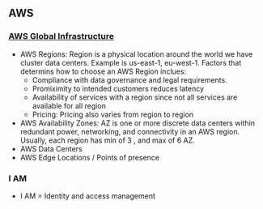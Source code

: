 ## AWS

### [AWS Global Infrastructure](https://aws.amazon.com/about-aws/global-infrastructure/regions_az/)

- AWS Regions: Region is a physical location around the world we have cluster data centers. Example is us-east-1, eu-west-1. Factors that determins how to choose an AWS Region inclues:
    * Compliance with data governance and legal requirements.
    * Promiximity to intended customers reduces latency
    * Availability of services with a region since not all services are available for all region
    * Pricing: Pricing also varies from region to region
- AWS Availability Zones: AZ is one or more discrete data centers within redundant power, networking, and connectivity in an AWS region. Usually, each region has min of 3 , and max of 6 AZ.
- AWS Data Centers
- AWS Edge Locations / Points of presence

### I AM
- I AM  = Identity and access management